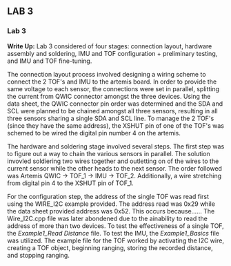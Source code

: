 ## LAB 3

### Lab 3

**Write Up:** 
Lab 3 considered of four stages: connection layout, hardware assembly and soldering, IMU and TOF configuration + preliminary testing, and IMU and TOF fine-tuning.

The connection layout process involved designing a wiring scheme to connect the 2 TOF's and IMU to the artemis board. In order to provide the same voltage to each sensor, the connections were set in parallel, splitting the current from QWIC connector amongst the three devices. Using the data sheet, the QWIC connector pin order was determined and the SDA and SCL were planned to be chained amongst all three sensors, resulting in all three sensors sharing a single SDA and SCL line. To manage the 2 TOF's (since they have the same address), the XSHUT pin of one of the TOF's was schemed to be wired the digital pin number 4 on the artemis.

The hardware and soldering stage involved several steps. The first step was to figure out a way to chain the various sensors in parallel. The solution invovled soldiering two wires together and outletting on of the wires to the current sensor while the other heads to the next sensor. The order followed was Artemis QWIC -> TOF_1 -> IMU -> TOF_2. Additionally, a wire stretching from digital pin 4 to the XSHUT pin of TOF_1. 

For the configuration step, the address of the single TOF was read first using the WIRE_I2C example provided. The address read was 0x29 while the data sheet provided address was 0x52. This occurs because...... The Wire_I2C.cpp file was later abondened due to the ainability to read the address of more than two devices. To test the effectiveness of a single TOF, the _Example1_Read Distance_ file. To test the IMU, the _Example1_Basics_ file was utilized. The example file for the TOF worked by activating the I2C wire, creating a TOF object, beginning ranging, storing the recorded distance, and stopping ranging. 
